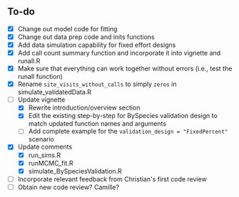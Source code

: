 ## To-do 

- [X] Change out model code for fitting 
- [X] Change out data prep code and inits functions
- [X] Add data simulation capability for fixed effort designs
- [X] Add call count summary function and incorporate it into vignette and runall.R
- [X] Make sure that everything can work together without errors (i.e., test the runall function)
- [X] Rename `site_visits_without_calls` to simply `zeros` in simulate_validatedData.R
- [ ] Update vignette
  - [X] Rewrite introduction/overview section 
  - [X] Edit the existing step-by-step for BySpecies validation design to match updated function names and arguments 
  - [ ] Add complete example for the `validation_design = "FixedPercent"` scenario
- [X] Update comments 
  - [X] run_sims.R
  - [X] runMCMC_fit.R
  - [X] simulate_BySpeciesValidation.R
- [ ] Incorporate relevant feedback from Christian's first code review
- [ ] Obtain new code review? Camille?